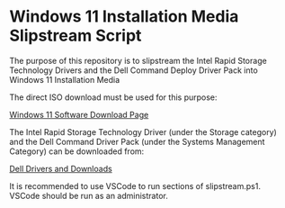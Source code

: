 # Windows 11 Installation Media Slipstream Script

The purpose of this repository is to slipstream the Intel Rapid Storage Technology Drivers and the Dell Command Deploy Driver Pack into Windows 11 Installation Media

The direct ISO download must be used for this purpose:

[Windows 11 Software Download Page](https://www.microsoft.com/software-download/windows11)

The Intel Rapid Storage Technology Driver (under the Storage category) and the Dell Command Driver Pack (under the Systems Management Category) can be downloaded from:

[Dell Drivers and Downloads](https://www.dell.com/support/home/en-uk?app=drivers)

It is recommended to use VSCode to run sections of slipstream.ps1. VSCode should be run as an administrator.